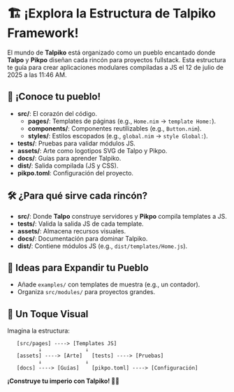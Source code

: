 # 🏗️ ¡Explora la Estructura de Talpiko Framework!

El mundo de **Talpiko** está organizado como un pueblo encantado donde **Talpo** y **Pikpo** diseñan cada rincón para proyectos fullstack. Esta estructura te guía para crear aplicaciones modulares compiladas a JS el 12 de julio de 2025 a las 11:46 AM.

## 📂 ¡Conoce tu pueblo!
- **src/**: El corazón del código.
  - **pages/**: Templates de páginas (e.g., `Home.nim` → `template Home:`).
  - **components/**: Componentes reutilizables (e.g., `Button.nim`).
  - **styles/**: Estilos escopados (e.g., `global.nim` → `style Global:`).
- **tests/**: Pruebas para validar módulos JS.
- **assets/**: Arte como logotipos SVG de Talpo y Pikpo.
- **docs/**: Guías para aprender Talpiko.
- **dist/**: Salida compilada (JS y CSS).
- **pikpo.toml**: Configuración del proyecto.

## 🛠️ ¿Para qué sirve cada rincón?
- **src/**: Donde **Talpo** construye servidores y **Pikpo** compila templates a JS.
- **tests/**: Valida la salida JS de cada template.
- **assets/**: Almacena recursos visuales.
- **docs/**: Documentación para dominar Talpiko.
- **dist/**: Contiene módulos JS (e.g., `dist/templates/Home.js`).

## 🌱 Ideas para Expandir tu Pueblo
- Añade `examples/` con templates de muestra (e.g., un contador).
- Organiza `src/modules/` para proyectos grandes.

## 🎨 Un Toque Visual
Imagina la estructura:
```
   [src/pages] ----> [Templates JS]
          ↓              ↓
   [assets] ----> [Arte]   [tests] ----> [Pruebas]
          ↓              ↓
   [docs] ----> [Guías]    [pikpo.toml] ----> [Configuración]
```

**¡Construye tu imperio con Talpiko! 🐾🎨**